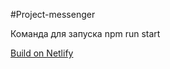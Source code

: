 #Project-messenger

Команда для запуска npm run start

<a href="https://starlit-figolla-d4ef82.netlify.app/" target="_blank">Build on Netlify</a> 
